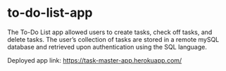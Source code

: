 # to-do-list-app
The To-Do List app allowed users to create tasks, check off tasks, and delete tasks. The user’s collection of tasks are stored in a remote mySQL database and retrieved upon authentication using the SQL language.

Deployed app link: https://task-master-app.herokuapp.com/
